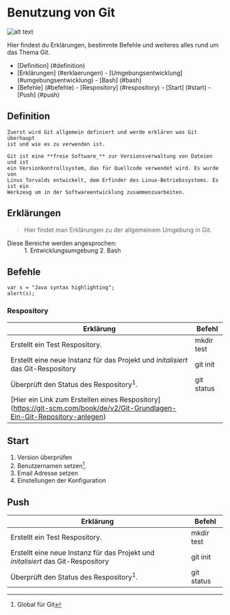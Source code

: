 # Benutzung von Git

![alt text](https://git-scm.com/images/logos/downloads/Git-Icon-1788C.png "Git Icon")

Hier findest du Erklärungen, bestimmte Befehle und weiteres alles rund um das Thema Git.

- [Definition] (#definition)
- [Erklärungen] (#erklaerungen)
		- [Umgebungsentwicklung] (#umgebungsentwicklung)
		- [Bash] (#bash)
- [Befehle] (#befehle)
		- [Respository] (#respository)
		- [Start] (#start)
		- [Push] (#push)




<a name ="anker-zur-definition"></a>
<a name="definition-link"></a>
## Definition
	Zuerst wird Git allgemein definiert und werde erklären was Git überhaupt
	ist und wie es zu verwenden ist.
	
	Git ist eine **freie Software_** zur Versionsverwaltung von Dateien und ist
	ein Versionkontrollsystem, das für Quellcode verwendet wird. Es wurde von 
	Linus Torvalds entwickelt, dem Erfinder des Linux-Betriebssystems. Es ist ein
	Werkzeug um in der Softwareentwicklung zusammenzuarbeiten.
	
	
	
	
	
	
	
<a name ="anker-zur-erklaerung"></a>
<a name="erklaerungen-link"></a>
## Erklärungen

> Hier findet man Erklärungen zu der allgemeinem Umgebung in Git.
<dl>
  <dt>Diese Bereiche werden angesprochen:</dt>
  <dd>1. Entwicklungsumgebung 2. Bash</dd>

 




<a name ="anker-zur-befehlen"></a>
<a name="befehle-link"></a>
## Befehle


```javas
var s = "Java syntax highlighting";
alert(s);
```



<a name ="anker-zur-respository"></a>
<a name="respository-link"></a>
### Respository


| Erklärung |  Befehl   |
| --------- |  ------   |
| Erstellt ein Test Respository. | mkdir test |
| Erstellt eine neue Instanz für das Projekt und _initalisiert_ das Git-Respository | git init |
| Überprüft den Status des Respository<sup>1</sup>. | git status |
| [Hier ein Link zum Erstellen eines Respository] (https://git-scm.com/book/de/v2/Git-Grundlagen-Ein-Git-Repository-anlegen)



<a name ="anker-zur-start"></a>
<a name="start-link"></a>
## Start

 1. Version überprüfen 
 2. Benutzernamen setzen[^1].
 3. Email Adresse setzen
 4. Einstellungen der Konfiguration


[^1]: Global für Git

<a name ="anker-zur-push"></a>
<a name="push-link"></a>
## Push

| Erklärung |  Befehl   |
| --------- |  ------   |
| Erstellt ein Test Respository. | mkdir test |
| Erstellt eine neue Instanz für das Projekt und _initalisiert_ das Git-Respository | git init |
| Überprüft den Status des Respository<sup>1</sup>. | git status |







